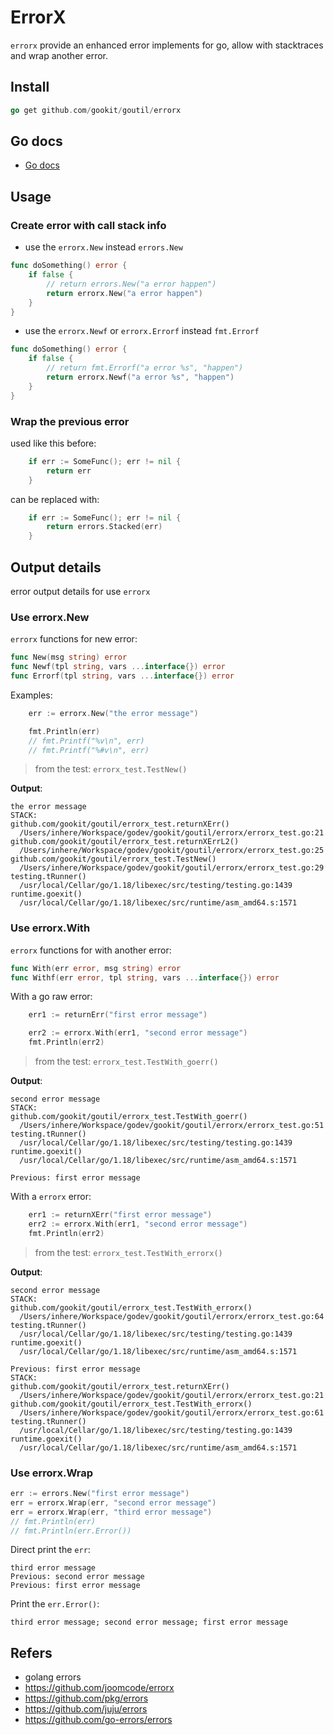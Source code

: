 # ErrorX

`errorx` provide an enhanced error implements for go, allow with stacktraces and wrap another error.

## Install

```go
go get github.com/gookit/goutil/errorx
```

## Go docs

- [Go docs](https://pkg.go.dev/github.com/gookit/goutil/errorx)

## Usage

### Create error with call stack info

- use the `errorx.New` instead `errors.New`

```go
func doSomething() error {
    if false {
	    // return errors.New("a error happen")
	    return errorx.New("a error happen")
	}
}
```

- use the `errorx.Newf` or `errorx.Errorf` instead `fmt.Errorf`

```go
func doSomething() error {
    if false {
	    // return fmt.Errorf("a error %s", "happen")
	    return errorx.Newf("a error %s", "happen")
	}
}
```

### Wrap the previous error

used like this before:

```go
    if err := SomeFunc(); err != nil {
	    return err
	}
```

can be replaced with:

```go
    if err := SomeFunc(); err != nil {
	    return errors.Stacked(err)
	}
```

## Output details

error output details for use `errorx`

### Use errorx.New

`errorx` functions for new error:

```go
func New(msg string) error
func Newf(tpl string, vars ...interface{}) error
func Errorf(tpl string, vars ...interface{}) error
```

Examples:

```go
    err := errorx.New("the error message")

    fmt.Println(err)
    // fmt.Printf("%v\n", err)
    // fmt.Printf("%#v\n", err)
```

> from the test: `errorx_test.TestNew()`

**Output**:

```text
the error message
STACK:
github.com/gookit/goutil/errorx_test.returnXErr()
  /Users/inhere/Workspace/godev/gookit/goutil/errorx/errorx_test.go:21
github.com/gookit/goutil/errorx_test.returnXErrL2()
  /Users/inhere/Workspace/godev/gookit/goutil/errorx/errorx_test.go:25
github.com/gookit/goutil/errorx_test.TestNew()
  /Users/inhere/Workspace/godev/gookit/goutil/errorx/errorx_test.go:29
testing.tRunner()
  /usr/local/Cellar/go/1.18/libexec/src/testing/testing.go:1439
runtime.goexit()
  /usr/local/Cellar/go/1.18/libexec/src/runtime/asm_amd64.s:1571
```

### Use errorx.With

`errorx` functions for with another error:

```go
func With(err error, msg string) error
func Withf(err error, tpl string, vars ...interface{}) error
```

With a go raw error:

```go
	err1 := returnErr("first error message")

	err2 := errorx.With(err1, "second error message")
	fmt.Println(err2)
```

> from the test: `errorx_test.TestWith_goerr()`

**Output**:

```text
second error message
STACK:
github.com/gookit/goutil/errorx_test.TestWith_goerr()
  /Users/inhere/Workspace/godev/gookit/goutil/errorx/errorx_test.go:51
testing.tRunner()
  /usr/local/Cellar/go/1.18/libexec/src/testing/testing.go:1439
runtime.goexit()
  /usr/local/Cellar/go/1.18/libexec/src/runtime/asm_amd64.s:1571

Previous: first error message
```

With a `errorx` error:

```go
	err1 := returnXErr("first error message")
	err2 := errorx.With(err1, "second error message")
	fmt.Println(err2)
```

> from the test: `errorx_test.TestWith_errorx()`

**Output**:

```text
second error message
STACK:
github.com/gookit/goutil/errorx_test.TestWith_errorx()
  /Users/inhere/Workspace/godev/gookit/goutil/errorx/errorx_test.go:64
testing.tRunner()
  /usr/local/Cellar/go/1.18/libexec/src/testing/testing.go:1439
runtime.goexit()
  /usr/local/Cellar/go/1.18/libexec/src/runtime/asm_amd64.s:1571

Previous: first error message
STACK:
github.com/gookit/goutil/errorx_test.returnXErr()
  /Users/inhere/Workspace/godev/gookit/goutil/errorx/errorx_test.go:21
github.com/gookit/goutil/errorx_test.TestWith_errorx()
  /Users/inhere/Workspace/godev/gookit/goutil/errorx/errorx_test.go:61
testing.tRunner()
  /usr/local/Cellar/go/1.18/libexec/src/testing/testing.go:1439
runtime.goexit()
  /usr/local/Cellar/go/1.18/libexec/src/runtime/asm_amd64.s:1571

```

### Use errorx.Wrap

```go
err := errors.New("first error message")
err = errorx.Wrap(err, "second error message")
err = errorx.Wrap(err, "third error message")
// fmt.Println(err)
// fmt.Println(err.Error())
```

Direct print the `err`:

```text
third error message
Previous: second error message
Previous: first error message
```

Print the `err.Error()`:

```text
third error message; second error message; first error message
```

## Refers

- golang errors
- https://github.com/joomcode/errorx
- https://github.com/pkg/errors
- https://github.com/juju/errors
- https://github.com/go-errors/errors
